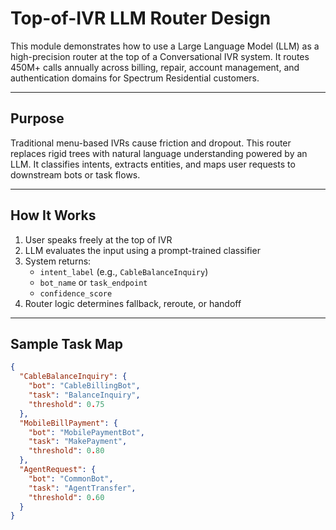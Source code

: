 # Top-of-IVR LLM Router Design

This module demonstrates how to use a Large Language Model (LLM) as a high-precision router at the top of a Conversational IVR system. It routes 450M+ calls annually across billing, repair, account management, and authentication domains for Spectrum Residential customers.

---

## Purpose

Traditional menu-based IVRs cause friction and dropout. This router replaces rigid trees with natural language understanding powered by an LLM. It classifies intents, extracts entities, and maps user requests to downstream bots or task flows.

---

## How It Works

1. User speaks freely at the top of IVR
2. LLM evaluates the input using a prompt-trained classifier
3. System returns:
   - `intent_label` (e.g., `CableBalanceInquiry`)
   - `bot_name` or `task_endpoint`
   - `confidence_score`
4. Router logic determines fallback, reroute, or handoff

---

## Sample Task Map

```json
{
  "CableBalanceInquiry": {
    "bot": "CableBillingBot",
    "task": "BalanceInquiry",
    "threshold": 0.75
  },
  "MobileBillPayment": {
    "bot": "MobilePaymentBot",
    "task": "MakePayment",
    "threshold": 0.80
  },
  "AgentRequest": {
    "bot": "CommonBot",
    "task": "AgentTransfer",
    "threshold": 0.60
  }
}
